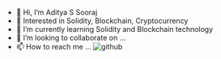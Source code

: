 - 👋 Hi, I’m Aditya S Sooraj
- 👀 Interested in Solidity, Blockchain, Cryptocurrency
- 🌱 I’m currently learning Solidity and Blockchain technology
- 💞️ I’m looking to collaborate on ...
- 📫 How to reach me ...
![github](https://github.com/PhilRyan88/PhilRyan88/assets/88623913/a2b47843-a1a2-4243-8ce6-37fc95514445)

<!---
PhilRyan88/PhilRyan88 is a ✨ special ✨ repository because its `README.md` (this file) appears on your GitHub profile.
You can click the Preview link to take a look at your changes.
--->
